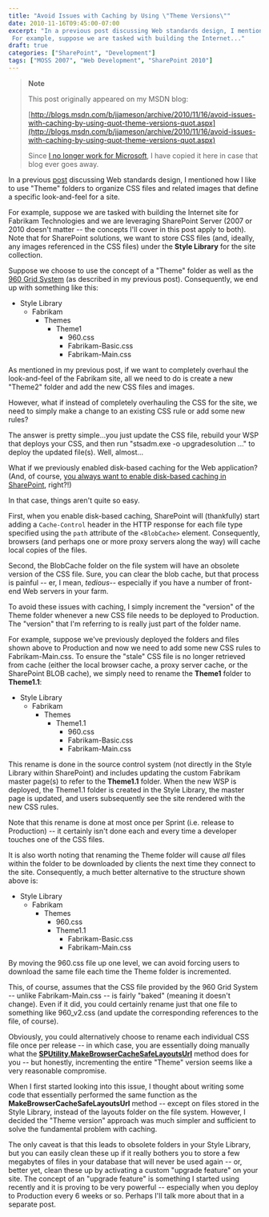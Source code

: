 ```yaml
---
title: "Avoid Issues with Caching by Using \"Theme Versions\""
date: 2010-11-16T09:45:00-07:00
excerpt: "In a previous post discussing Web standards design, I mentioned how I like to use \"Theme\" folders to organize CSS files and related images that define a specific look-and-feel for a site. 
 For example, suppose we are tasked with building the Internet..."
draft: true
categories: ["SharePoint", "Development"]
tags: ["MOSS 2007", "Web Development", "SharePoint 2010"]
---
```


> **Note**
>
> This post originally appeared on my MSDN blog:
>
> [http://blogs.msdn.com/b/jjameson/archive/2010/11/16/avoid-issues-with-caching-by-using-quot-theme-versions-quot.aspx](http://blogs.msdn.com/b/jjameson/archive/2010/11/16/avoid-issues-with-caching-by-using-quot-theme-versions-quot.aspx)
>
> Since [I no longer work for Microsoft](/blog/jjameson/2011/09/02/last-day-with-microsoft), I have copied it here in case that blog ever goes away.

In a previous [post](/blog/jjameson/2010/01/30/web-standards-design-with-moss-2007-part-1) discussing Web standards design, I mentioned how I like to use "Theme" folders to organize CSS files and related images that define a specific look-and-feel for a site.

For example, suppose we are tasked with building the Internet site for Fabrikam Technologies and we are leveraging SharePoint Server (2007 or 2010 doesn't matter -- the concepts I'll cover in this post apply to both). Note that for SharePoint solutions, we want to store CSS files (and, ideally, any images referenced in the CSS files) under the **Style Library** for the site collection.

Suppose we choose to use the concept of a "Theme" folder as well as the [960 Grid System](http://960.gs) (as described in my previous post). Consequently, we end up with something like this:

- Style Library
  - Fabrikam
    - Themes
      - Theme1
        - 960.css
        - Fabrikam-Basic.css
        - Fabrikam-Main.css

As mentioned in my previous post, if we want to completely overhaul the look-and-feel of the Fabrikam site, all we need to do is create a new "Theme2" folder and add the new CSS files and images.

However, what if instead of completely overhauling the CSS for the site, we need to simply make a change to an existing CSS rule or add some new rules?

The answer is pretty simple...you just update the CSS file, rebuild your WSP that deploys your CSS, and then run "stsadm.exe -o upgradesolution ..." to deploy the updated file(s). Well, almost...

What if we previously enabled disk-based caching for the Web application? (And, of course, [you always want to enable disk-based caching in SharePoint](/blog/jjameson/2010/11/16/always-enable-disk-based-caching-in-sharepoint-server-2010), right?!)

In that case, things aren't quite so easy.

First, when you enable disk-based caching, SharePoint will (thankfully) start adding a `Cache-Control` header in the HTTP response for each file type specified using the `path` attribute of the `<BlobCache>` element. Consequently, browsers (and perhaps one or more proxy servers along the way) will cache local copies of the files.

Second, the BlobCache folder on the file system will have an obsolete version of the CSS file. Sure, you can clear the blob cache, but that process is painful -- er, I mean, *tedious*-- especially if you have a number of front-end Web servers in your farm.

To avoid these issues with caching, I simply increment the "version" of the Theme folder whenever a new CSS file needs to be deployed to Production. The "version" that I'm referring to is really just part of the folder name.

For example, suppose we've previously deployed the folders and files shown above to Production and now we need to add some new CSS rules to Fabrikam-Main.css. To ensure the "stale" CSS file is no longer retrieved from cache (either the local browser cache, a proxy server cache, or the SharePoint BLOB cache), we simply need to rename the **Theme1** folder to **Theme1.1**:

- Style Library
  - Fabrikam
    - Themes
      - Theme1.1
        - 960.css
        - Fabrikam-Basic.css
        - Fabrikam-Main.css

This rename is done in the source control system (not directly in the Style Library within SharePoint) and includes updating the custom Fabrikam master page(s) to refer to the **Theme1.1** folder. When the new WSP is deployed, the Theme1.1 folder is created in the Style Library, the master page is updated, and users subsequently see the site rendered with the new CSS rules.

Note that this rename is done at most once per Sprint (i.e. release to Production) -- it certainly isn't done each and every time a developer touches one of the CSS files.

It is also worth noting that renaming the Theme folder will cause *all* files within the folder to be downloaded by clients the next time they connect to the site. Consequently, a much better alternative to the structure shown above is:

- Style Library
  - Fabrikam
    - Themes
      - 960.css
      - Theme1.1
        - Fabrikam-Basic.css
        - Fabrikam-Main.css

By moving the 960.css file up one level, we can avoid forcing users to download the same file each time the Theme folder is incremented.

This, of course, assumes that the CSS file provided by the 960 Grid System -- unlike Fabrikam-Main.css -- is fairly "baked" (meaning it doesn't change). Even if it did, you could certainly rename just that one file to something like 960\_v2.css (and update the corresponding references to the file, of course).

Obviously, you could alternatively choose to rename each individual CSS file once per release -- in which case, you are essentially doing manually what the [**SPUtility.MakeBrowserCacheSafeLayoutsUrl**](http://msdn.microsoft.com/en-us/library/microsoft.sharepoint.utilities.sputility.makebrowsercachesafelayoutsurl.aspx) method does for you -- but honestly, incrementing the entire "Theme" version seems like a very reasonable compromise.

When I first started looking into this issue, I thought about writing some code that essentially performed the same function as the **MakeBrowserCacheSafeLayoutsUrl** method -- except on files stored in the Style Library, instead of the layouts folder on the file system. However, I decided the "Theme version" approach was much simpler and sufficient to solve the fundamental problem with caching.

The only caveat is that this leads to obsolete folders in your Style Library, but you can easily clean these up if it really bothers you to store a few megabytes of files in your database that will never be used again -- or, better yet, clean these up by activating a custom "upgrade feature" on your site. The concept of an "upgrade feature" is something I started using recently and it is proving to be very powerful -- especially when you deploy to Production every 6 weeks or so. Perhaps I'll talk more about that in a separate post.

